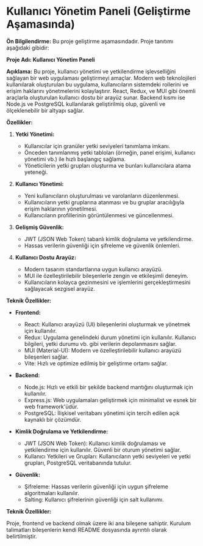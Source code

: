 # Kullanıcı Yönetim Paneli (Geliştirme Aşamasında)

**Ön Bilgilendirme:**
Bu proje geliştirme aşamasındadır. Proje tanıtımı aşağıdaki gibidir:

**Proje Adı: Kullanıcı Yönetim Paneli**

**Açıklama:**
Bu proje, kullanıcı yönetimi ve yetkilendirme işlevselliğini sağlayan bir web uygulaması geliştirmeyi amaçlar. Modern web teknolojileri kullanılarak oluşturulan bu uygulama, kullanıcıların sistemdeki rollerini ve erişim haklarını yönetmelerini kolaylaştırır. React, Redux, ve MUI gibi önemli araçlarla oluşturulan kullanıcı dostu bir arayüz sunar. Backend kısmı ise Node.js ve PostgreSQL kullanılarak geliştirilmiş olup, güvenli ve ölçeklenebilir bir altyapı sağlar.

**Özellikler:**

1. **Yetki Yönetimi:**
   - Kullanıcılar için granüler yetki seviyeleri tanımlama imkanı.
   - Önceden tanımlanmış yetki tabloları (örneğin, panel erişimi, kullanıcı yönetimi vb.) ile hızlı başlangıç sağlama.
   - Yöneticilerin yetki grupları oluşturma ve bunları kullanıcılara atama yeteneği.

2. **Kullanıcı Yönetimi:**
   - Yeni kullanıcıların oluşturulması ve varolanların düzenlenmesi.
   - Kullanıcıların yetki gruplarına atanması ve bu gruplar aracılığıyla erişim haklarının yönetilmesi.
   - Kullanıcıların profillerinin görüntülenmesi ve güncellenmesi.

3. **Gelişmiş Güvenlik:**
   - JWT (JSON Web Token) tabanlı kimlik doğrulama ve yetkilendirme.
   - Hassas verilerin güvenliği için şifreleme ve güvenlik önlemleri.

4. **Kullanıcı Dostu Arayüz:**
   - Modern tasarım standartlarına uygun kullanıcı arayüzü.
   - MUI ile özelleştirilebilir bileşenlerle zengin ve etkileşimli deneyim.
   - Kullanıcıların kolayca gezinmesini ve işlemlerini gerçekleştirmesini sağlayacak sezgisel arayüz.

**Teknik Özellikler:**

- **Frontend:**
  - React: Kullanıcı arayüzü (UI) bileşenlerini oluşturmak ve yönetmek için kullanılır.
  - Redux: Uygulama genelindeki durum yönetimi için kullanılır. Kullanıcı bilgileri, yetki durumu vb. gibi verilerin depolanmasını sağlar.
  - MUI (Material-UI): Modern ve özelleştirilebilir kullanıcı arayüzü bileşenleri sağlar.
  - Vite: Hızlı ve optimize edilmiş bir geliştirme ortamı sağlar.

- **Backend:**
  - Node.js: Hızlı ve etkili bir şekilde backend mantığını oluşturmak için kullanılır.
  - Express.js: Web uygulamaları geliştirmek için minimalist ve esnek bir web framework'üdür.
  - PostgreSQL: İlişkisel veritabanı yönetimi için tercih edilen açık kaynaklı bir çözümdür.

- **Kimlik Doğrulama ve Yetkilendirme:**
  - JWT (JSON Web Token): Kullanıcı kimlik doğrulaması ve yetkilendirme için kullanılır. Güvenli bir oturum yönetimi sağlar.
  - Kullanıcı Yetkileri ve Grupları: Kullanıcıların yetki seviyeleri ve yetki grupları, PostgreSQL veritabanında tutulur.

- **Güvenlik:**
  - Şifreleme: Hassas verilerin güvenliği için uygun şifreleme algoritmaları kullanılır.
  - Salting: Kullanıcı şifrelerinin güvenliği için salt kullanımı.

**Teknik Özellikler:**

Proje, frontend ve backend olmak üzere iki ana bileşene sahiptir. Kurulum talimatları bileşenlerin kendi README dosyasında ayrıntılı olarak belirtilmiştir.
